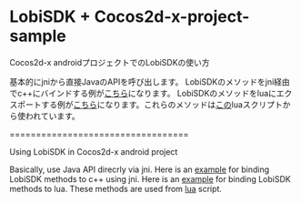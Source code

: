 LobiSDK + Cocos2d-x-project-sample
==================================

Cocos2d-x androidプロジェクトでのLobiSDKの使い方

基本的にjniから直接JavaのAPIを呼び出します。
LobiSDKのメソッドをjni経由でc++にバインドする例が[こちら](https://github.com/9re/LobiSDK---Cocos2d-x-project-sample/blob/master/proj.android/jni/lobisdksample/LobiSDK.cpp)になります。
LobiSDKのメソッドをluaにエクスポートする例が[こちら](https://github.com/9re/LobiSDK---Cocos2d-x-project-sample/blob/master/Classes/LuaLobi.cpp)になります。これらのメソッドは[この](https://github.com/9re/LobiSDK---Cocos2d-x-project-sample/blob/master/Resources/lobisdksample.lua)luaスクリプトから使われています。

==================================

Using LobiSDK in Cocos2d-x android project

Basically, use Java API direcrly via jni.
Here is an [example](https://github.com/9re/LobiSDK---Cocos2d-x-project-sample/blob/master/proj.android/jni/lobisdksample/LobiSDK.cpp) for binding LobiSDK methods to c++ using jni.
Here is an [example](https://github.com/9re/LobiSDK---Cocos2d-x-project-sample/blob/master/Classes/LuaLobi.cpp) for binding LobiSDK methods to lua. These methods are used from [lua](https://github.com/9re/LobiSDK---Cocos2d-x-project-sample/blob/master/Resources/lobisdksample.lua) script.
